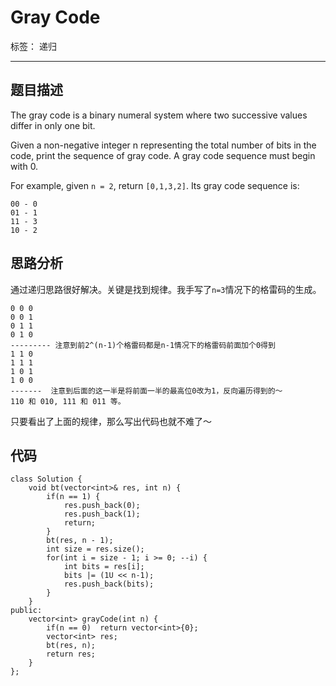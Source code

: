 ﻿# Gray Code

标签： 递归

---

## 题目描述
The gray code is a binary numeral system where two successive values differ in only one bit.

Given a non-negative integer n representing the total number of bits in the code, print the sequence of gray code. A gray code sequence must begin with 0.

For example, given `n = 2`, return `[0,1,3,2]`. Its gray code sequence is:
```
00 - 0
01 - 1
11 - 3
10 - 2
```

## 思路分析
通过递归思路很好解决。关键是找到规律。我手写了`n=3`情况下的格雷码的生成。
```
0 0 0
0 0 1
0 1 1
0 1 0
--------- 注意到前2^(n-1)个格雷码都是n-1情况下的格雷码前面加个0得到
1 1 0     
1 1 1
1 0 1
1 0 0
-------  注意到后面的这一半是将前面一半的最高位0改为1，反向遍历得到的～
110 和 010, 111 和 011 等。
```
只要看出了上面的规律，那么写出代码也就不难了～
## 代码
```
class Solution {
    void bt(vector<int>& res, int n) {
        if(n == 1) {
            res.push_back(0);
            res.push_back(1);
            return;
        }
        bt(res, n - 1);
        int size = res.size();
        for(int i = size - 1; i >= 0; --i) {
            int bits = res[i];
            bits |= (1U << n-1);
            res.push_back(bits);
        }
    }
public:
    vector<int> grayCode(int n) {
        if(n == 0)  return vector<int>{0};
        vector<int> res;
        bt(res, n);
        return res;
    }
};
```




